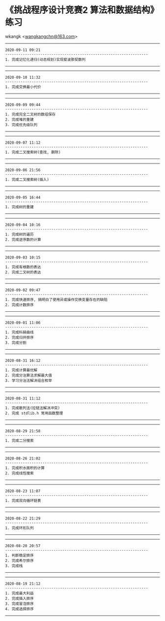 
# 《挑战程序设计竞赛2 算法和数据结构》 练习
wkangk <<wangkangchn@163.com>>  
  
*********************************************************************  
    2020-09-11 09:21  
    -----------------------------------------------------------------  
    1. 完成记忆化递归(动态规划)实现斐波那契数列  
*********************************************************************  
      
*********************************************************************  
    2020-09-10 11:32  
    -----------------------------------------------------------------  
    1. 完成交换最小代价    
*********************************************************************  
  
*********************************************************************  
    2020-09-09 09:44  
    -----------------------------------------------------------------  
    1. 完成完全二叉树的数组保存
    2. 完成堆的重建
    3. 完成优先级队列      
*********************************************************************  
    
*********************************************************************  
    2020-09-07 11:12  
    -----------------------------------------------------------------  
    1. 完成二叉搜索树(查找, 删除)    
*********************************************************************  
    
*********************************************************************  
    2020-09-06 21:56  
    -----------------------------------------------------------------  
    1. 完成二叉搜索树(插入)    
*********************************************************************  
    
*********************************************************************  
    2020-09-05 16:44  
    -----------------------------------------------------------------  
    1. 完成树的重建    
*********************************************************************  
  
*********************************************************************  
    2020-09-04 10:16  
    -----------------------------------------------------------------  
    1. 完成树的遍历    
    2. 完成逆序数的计算 
*********************************************************************  
    
*********************************************************************  
    2020-09-03 10:15  
    -----------------------------------------------------------------  
    1. 完成有根数的表达   
    2. 完成二叉树的表达   
*********************************************************************  
    
*********************************************************************  
    2020-09-02 09:47  
    -----------------------------------------------------------------  
    1. 完成快速排序, 搞明白了使用异或操作交换变量存在的缺陷  
    2. 完成计数排序  
*********************************************************************  
    
*********************************************************************  
    2020-09-01 11:06  
    -----------------------------------------------------------------  
    1. 完成科赫曲线  
    2. 完成归并排序  
    3. 完成分割    
*********************************************************************  

*********************************************************************   
    2020-08-31 16:12  
    -----------------------------------------------------------------   
    1. 完成计算最优解  
    2. 完成分治算法求解最大值  
    3. 学习分治法解决组合枚举    
********************************************************************* 

*********************************************************************   
    2020-08-31 11:12    
    -----------------------------------------------------------------   
    1. 完成散列法(拉链法解决冲突)  
    2. 完成 stdlib.h 常用函数整理  
********************************************************************* 

*********************************************************************   
    2020-08-29 21:58  
    -----------------------------------------------------------------   
    1. 完成二分搜索  
********************************************************************* 

*********************************************************************   
    2020-08-26 21:02  
    -----------------------------------------------------------------   
    1. 完成积水面积的计算  
    2. 完成线性搜索    
*********************************************************************  

*********************************************************************   
    2020-08-23 11:07  
    -----------------------------------------------------------------   
    1. 完成双向循环链表    
*********************************************************************  

*********************************************************************   
    2020-08-22 21:29  
    -----------------------------------------------------------------   
    1. 完成环形队列    
*********************************************************************  

*********************************************************************   
    2020-08-20 20:57 
    -----------------------------------------------------------------   
    1. 判断稳定排序 
    2. 完成希尔排序  
    3. 完成栈   
*********************************************************************  
 
*********************************************************************  
    2020-08-19 21:12  
    -----------------------------------------------------------------   
    1. 完成最大利益  
    2. 完成插入排序  
    3. 完成冒泡排序  
    4. 完成选择排序  
*********************************************************************  
